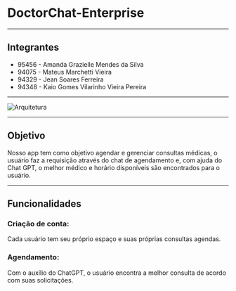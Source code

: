 # DoctorChat-Enterprise

---
## Integrantes
- 95456 - Amanda Grazielle Mendes da Silva
- 94075 - Mateus Marchetti Vieira
- 94329 - Jean Soares Ferreira
- 94348 - Kaio Gomes Vilarinho Vieira Pereira
---

![Arquitetura](https://github.com/anaooz/DoctorChat-Enterprise/blob/main/Arquitetura_Solucao.png)

---

## Objetivo
Nosso app tem como objetivo agendar e gerenciar consultas médicas, o usuário faz a requisição através do chat de agendamento e, com ajuda do Chat GPT, o melhor médico e horário disponíveis são encontrados para o usuário.

---

## Funcionalidades

### Criação de conta:
Cada usuário tem seu próprio espaço e suas próprias consultas agendas.

### Agendamento:
Com o auxílio do ChatGPT, o usuário encontra a melhor consulta de acordo com suas solicitações.
